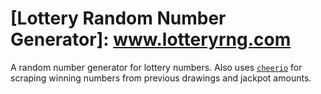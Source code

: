 # [Lottery Random Number Generator]: www.lotteryrng.com

A random number generator for lottery numbers.
Also uses [`cheerio`](https://github.com/cheeriojs/cheerio) for scraping
winning numbers from previous drawings and jackpot amounts.

